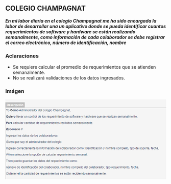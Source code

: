 ## COLEGIO CHAMPAGNAT
***En mi labor diaria en el colegio Champagnat me ha sido encargada la labor de desarrollar una un aplicativo donde se pueda identificar cuantos requerimientos de software y hardware se están realizando semanalmente, como información de cada colaborador se debe registrar el correo electrónico, número de identificación, nombre***
### Aclaraciones
- Se requiere calcular el promedio de requerimientos que se atienden semanalmente.
- No se realizará validaciones de los datos ingresados.
### Imágen
![Historia de usuario](https://github.com/joanlero/estructuradatos-2.io/blob/64c07fb62d9e068b2d45772196af8ba1c24fe453/imagen.PNG)

